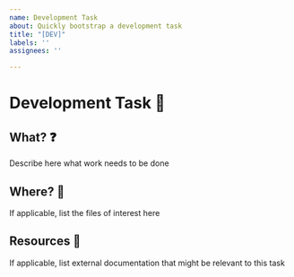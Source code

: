 ```yaml
---
name: Development Task
about: Quickly bootstrap a development task
title: "[DEV]"
labels: ''
assignees: ''

---
```


# Development Task 🔧
## What? ❓
Describe here what work needs to be done 

## Where? 🎯
If applicable, list the files of interest here

## Resources 📖
If applicable, list external documentation that might be relevant to this task

